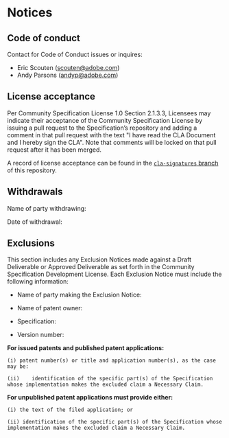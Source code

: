 # Notices

## Code of conduct

Contact for Code of Conduct issues or inquires:
* Eric Scouten (scouten@adobe.com)
* Andy Parsons (andyp@adobe.com)

## License acceptance

Per Community Specification License 1.0 Section 2.1.3.3, Licensees may indicate their acceptance of the Community Specification License by issuing a pull request to the Specification’s repository and adding a comment in that pull request with the text "I have read the CLA Document and I hereby sign the CLA". Note that comments will be locked on that pull request after it has been merged.

A record of license acceptance can be found in the [`cla-signatures` branch](https://github.com/creator-assertions/training-and-data-mining-assertion/blob/cla-signatures/signatures/version1/cla.json) of this repository.

## Withdrawals

Name of party withdrawing:

Date of withdrawal:  

## Exclusions

This section includes any Exclusion Notices made against a Draft Deliverable or Approved Deliverable as set forth in the Community Specification Development License.  Each Exclusion Notice must include the following information:

-	Name of party making the Exclusion Notice:

-	Name of patent owner:

-	Specification:

-	Version number:

**For issued patents and published patent applications:**

	(i)	patent number(s) or title and application number(s), as the case may be:

	(ii)	identification of the specific part(s) of the Specification whose implementation makes the excluded claim a Necessary Claim.

**For unpublished patent applications must provide either:**

	(i) the text of the filed application; or
    
	(ii) identification of the specific part(s) of the Specification whose implementation makes the excluded claim a Necessary Claim.

